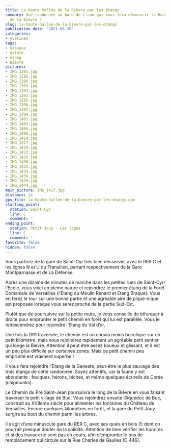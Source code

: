 ```yaml
---
title: La Haute Vallée de la Bièvre par les étangs
summary: Une randonnée au bord de l’eau qui vous fera découvrir la Haute Vallée
  de la Bièvre !
slug: la-haute-hallee-de-la-bievre-par-les-etangs
publication_date: '2021-06-20'
categories:
- yvelines
tags:
- oiseaux
- nature
- étang
- Bièvre
pictures:
- IMG_1391.jpg
- IMG_1385.jpg
- IMG_1386.jpg
- IMG_1389.jpg
- IMG_1392.jpg
- IMG_1393.jpg
- IMG_1395.jpg
- IMG_1396.jpg
- IMG_1397.jpg
- IMG_1399.jpg
- IMG_1401.jpg
- IMG_1403.jpg
- IMG_1405.jpg
- IMG_1406.jpg
- IMG_1414.jpg
- IMG_1417.jpg
- IMG_1419.jpg
- IMG_1423.jpg
- IMG_1428.jpg
- IMG_1430.jpg
- IMG_1432.jpg
- IMG_1434.jpg
- IMG_1436.jpg
- IMG_1439.jpg
- IMG_1444.jpg
main_picture: IMG_1417.jpg
distance: 14
gpx_file: la-haute-hallee-de-la-bievre-par-les-etangs.gpx
starting_point:
  station: Saint-Cyr
  line: C
  comment: ''
ending_point:
  station: Petit Jouy - Les loges
  line: C
  comment: ''
favorite: false
hidden: false
---
```


Vous partirez de la gare de Saint-Cyr très bien desservie, avec le RER C et les lignes N et U du Transilien, partant respectivement de la Gare Montparnasse et de La Défense.

Après une dizaine de minutes de marche dans les petites rues de Saint-Cyr-l’Ecole, vous voici en pleine nature et rejoindrez le premier étang de la Forêt Domaniale de Versailles (l’Etang du Moulin Renard et Etang Braque). Vous en ferez le tour sur une bonne partie et une agréable aire de pique-nique est proposée lorsque vous serez proche de la partie Sud-Est.

Plutôt que de poursuivre sur la petite route, je vous conseille de bifurquer à droite pour emprunter le petit chemin en forêt qui lui est parallèle. Vous le redescendrez pour rejoindre l’Etang du Val d’or.

Une fois la D91 traversée, le chemin est un chouïa moins bucolique sur un petit kilomètre, mais vous rejoindrez rapidement un agréable petit sentier qui longe la Bièvre. Attention il peut être assez boueux et glissant, et il est un peu plus difficile sur certaines zones. Mais ce petit chemin peu emprunté est vraiment superbe !

Il vous fera rejoindre l’Etang de la Geneste, peut-être le plus sauvage des trois étangs de cette randonnée. Soyez attentifs, car la faune y est abondante : foulques, hérons, biches, et même quelques écureils de Corée (chipmunks).

Le Chemin du Pré Saint-Jean poursuivra le long de la Bièvre en vous faisant traverser le petit village de Buc. Vous rejoindrez ensuite l’Aqueduc de Buc, construit au XVIIème siècle pour alimenter les fontaines du Château de Versailles. Encore quelques kilomètres en forêt, et la gare du Petit Jouy surgira au bout du chemin parmi les arbres.

Il s’agit d’une minuscule gare du RER C, avec ses quais en bois (!) dont on pourrait presque douter de la solidité. Attention de bien vérifier les horaires et si des travaux ne sont pas en cours, afin d’emprunter le bus de remplacement qui circule sur la Rue Charles de Gaulles (D 446).
